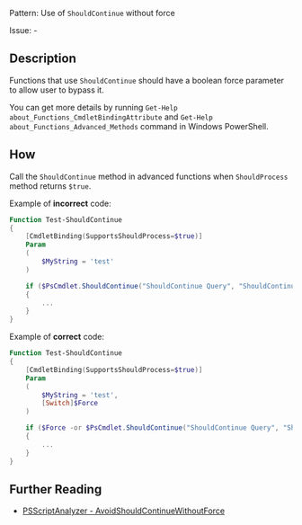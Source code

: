 Pattern: Use of `ShouldContinue` without force

Issue: -

## Description

Functions that use `ShouldContinue` should have a boolean force parameter to allow user to bypass it.

You can get more details by running `Get-Help about_Functions_CmdletBindingAttribute` and `Get-Help about_Functions_Advanced_Methods` command in Windows PowerShell.

## How

Call the `ShouldContinue` method in advanced functions when `ShouldProcess` method returns `$true`.

Example of **incorrect** code:

``` PowerShell
Function Test-ShouldContinue
{
    [CmdletBinding(SupportsShouldProcess=$true)]
    Param
    (
        $MyString = 'test'
    )

    if ($PsCmdlet.ShouldContinue("ShouldContinue Query", "ShouldContinue Caption"))
	{
        ...
    }
}
```

Example of **correct** code:

``` PowerShell
Function Test-ShouldContinue
{
    [CmdletBinding(SupportsShouldProcess=$true)]
    Param
    (
        $MyString = 'test',
        [Switch]$Force
    )

    if ($Force -or $PsCmdlet.ShouldContinue("ShouldContinue Query", "ShouldContinue Caption"))
	{
        ...
    }
}
```

## Further Reading

* [PSScriptAnalyzer - AvoidShouldContinueWithoutForce](https://github.com/PowerShell/PSScriptAnalyzer/blob/master/RuleDocumentation/AvoidShouldContinueWithoutForce.md)